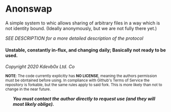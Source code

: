 <h1>Anonswap</h1>

A simple system to whic allows sharing of arbitrary files in a way which is not
identity bound. (Ideally anonymously, but we are not fully there yet.)

*SEE DESCRIPTION for a more detailed description of the protocol*

<h4><b>Unstable, constantly in-flux, and changing daily;
Basically not ready to be
used.</b></h4>

_Copyright 2020 Kdevb0x Ltd. Co_

<sup>**NOTE**: The code currently explicitly has <b>NO LICENSE</b>, meaning the authors permission
must be obntained before using.
In compliance with Github's Terms of Service the repository is forkable, but the same rules apply to said fork. This is more likely than not to change in the near future.
<br></sup>
<b><ul>*You must contact the author directly to request use (and they will most
likely oblige).*</ul></b>
